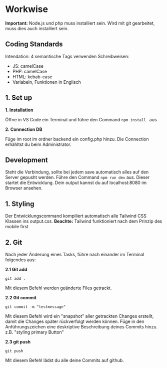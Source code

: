 # Workwise
**Important:** Node.js und php muss installiert sein. Wird mit git gearbeitet, muss dies auch installiert sein.

## Coding Standards
Intendation: 4
semantische Tags verwenden
Schreibweisen:
  - JS: camelCase
  - PHP: camelCase
  - HTML: kebab-case
  - Variabeln, Funktionen in Englisch

## 1. Set up

**1. Installation**

 Öffne in VS Code ein Terminal und führe den Command 
``
npm install 
``
aus

**2. Connection DB** 

<!-- Fülle die Connection in die sftp.json im Folder .vscode/ aus. Frage dazu beim Administrator nach. -->
Füge im root im ordner backend ein config.php hinzu. Die Connection erhähltst du beim Administrator.

## Development
Steht die Verbindung, sollte bei jedem save automatisch alles auf den Server gepusht werden. Führe den Command 
``
npm run dev
``
aus. Dieser startet die Entwicklung. Dein output kannst du auf localhost:8080 im Browser ansehen.

## 1. Styling

Der Entwicklungscommand kompiliert automatisch alle Tailwind CSS Klassen ins output.css.
**Beachte:** Tailwind funktioniert nach dem Prinzip des mobile first

<!-- Es kommt vor, dass das automatisch geänderte output.css nicht automatisch hocheladen wird. Falls dies auftritt mit cmd + shift + p nach "SFTP: Sync Local -> Remote" suchen und ausführen.  -->


## 2. Git
Nach jeder Änderung eines Tasks, führe nach einander im Terminal folgendes aus:


  **2.1 Git add**

  ``
  git add .
  ``

  Mit diesem Befehl werden geänderte Files getrackt.


  **2.2 Git commit**

  ``
  git commit -m "testmessage"
  ``

  Mit diesem Befehl wird ein "snapshot" aller getrackten Changes erstellt, damit die Changes später rückverfolgt werden können. Füge in den Anführungszeichen eine deskriptive Beschreibung deines Commits hinzu. z.B. "styling primary Button"

  **2.3 git push**

  ``
  git push
  ``

  Mit diesem Befehl lädst du alle deine Commits auf github.